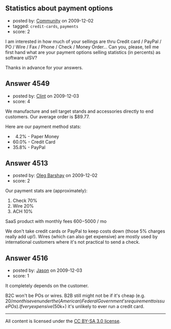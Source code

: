 ## Statistics about payment options

- posted by: [Community](https://stackexchange.com/users/-1/-1-community) on 2009-12-02
- tagged: `credit-cards`, `payments`
- score: 2

I am interested in how much of your sellings are thru Credit card / PayPal / PO / Wire / Fax / Phone / Check / Money Order... Can you, please, tell me first hand what are your payment options selling statistics (in percents) as software uISV? 

Thanks in advance for your answers. 


## Answer 4549

- posted by: [Clint](https://stackexchange.com/users/-1/1100-clint) on 2009-12-03
- score: 4

We manufacture and sell target stands and accessories directly to end customers. Our average order is $89.77.

Here are our payment method stats:

 - &nbsp; 4.2% - Paper Money
 - 60.0% - Credit Card
 - 35.8% - PayPal


## Answer 4513

- posted by: [Oleg Barshay](https://stackexchange.com/users/-1/1098-oleg-barshay) on 2009-12-02
- score: 2

Our payment stats are (approximately): 

1. Check 70%
2. Wire 20%
3. ACH 10%

SaaS product with monthly fees $600-$5000 / mo 

We don't take credit cards or PayPal to keep costs down (those 5% charges really add up!).  Wires (which can also get expensive) are mostly used by international customers where it's not practical to send a check.


## Answer 4516

- posted by: [Jason](https://stackexchange.com/users/-1/2-jason) on 2009-12-03
- score: 1

It completely depends on the customer.

B2C won't be POs or wires.  B2B still might not be if it's cheap (e.g. $20/month is even under the (American) Federal Government's requirement to issue POs).  If very expensive ($50k+) it's unlikely to ever run a credit card.



---

All content is licensed under the [CC BY-SA 3.0 license](https://creativecommons.org/licenses/by-sa/3.0/).
